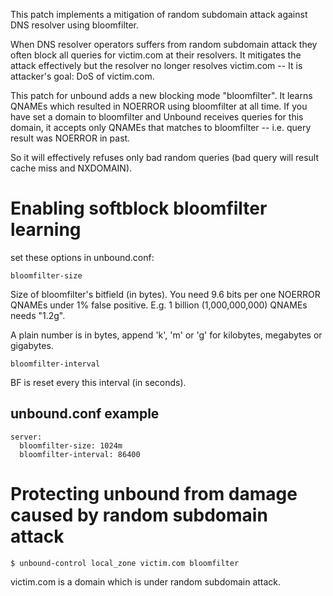   This patch implements a mitigation of random subdomain attack
against DNS resolver using bloomfilter.

  When DNS resolver operators suffers from random subdomain attack
they often block all queries for victim.com at their resolvers.
It mitigates the attack effectively but the resolver no longer
resolves victim.com -- It is attacker's goal: DoS of victim.com.

  This patch for unbound adds a new blocking mode "bloomfilter".
It learns QNAMEs which resulted in NOERROR using bloomfilter at all time.
If you have set a domain to bloomfilter and Unbound receives queries
for this domain, it accepts only QNAMEs that matches to bloomfilter -- 
i.e. query result was NOERROR in past.

So it will effectively refuses only bad random queries
(bad query will result cache miss and NXDOMAIN).

# Enabling softblock bloomfilter learning

  set these options in unbound.conf:

`bloomfilter-size`

  Size of bloomfilter's bitfield (in bytes). You need 9.6 bits
  per one NOERROR QNAMEs under 1% false positive.
  E.g. 1 billion (1,000,000,000) QNAMEs needs "1.2g".

  A plain number is in bytes, append 'k', 'm'  or  'g'
  for  kilobytes,  megabytes  or  gigabytes.

`bloomfilter-interval`

  BF is reset every this interval (in seconds).
  
## unbound.conf example
    server:
      bloomfilter-size: 1024m
      bloomfilter-interval: 86400


# Protecting unbound from damage caused by random subdomain attack

    $ unbound-control local_zone victim.com bloomfilter
  
  victim.com is a domain which is under random subdomain attack.
